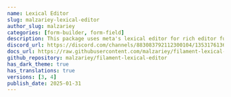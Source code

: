 ```yaml
---
name: Lexical Editor
slug: malzariey-lexical-editor
author_slug: malzariey
categories: [form-builder, form-field]
description: This package uses meta's lexical editor for rich editor functionality.
discord_url: https://discord.com/channels/883083792112300104/1353176136930164929
docs_url: https://raw.githubusercontent.com/malzariey/filament-lexical-editor/main/README.md
github_repository: malzariey/filament-lexical-editor
has_dark_theme: true
has_translations: true
versions: [3, 4]
publish_date: 2025-01-31
---
```

